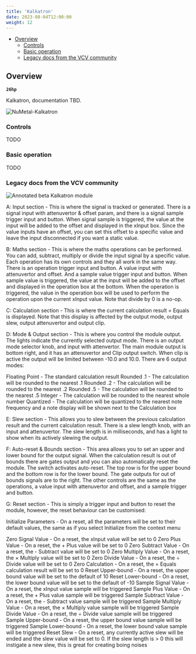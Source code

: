 ```yaml
---
title: 'Kalkatron'
date: 2023-08-04T12:00:00
weight: 12
---
```


- [Overview](#overview)
  - [Controls](#controls)
  - [Basic operation](#basic-operation)
  - [Legacy docs from the VCV community](#legacy-docs-from-the-vcv-community)

## Overview

**`26hp`**

Kalkatron, documentation TBD.

![NuMetal-Kalkatron](/DanTModules-Manual/images/kalkatron.png)

### Controls

TODO

### Basic operation

TODO

### Legacy docs from the VCV community

![Annotated beta Kalkatron module](/DanTModules-Manual/images/kalkatron-legacy.png)

A: Input section - This is where the signal is tracked or generated.
There is a signal input with attenuvertor & offset param, and there is a signal sample trigger input
and button. When signal sample is triggered, the value at the input will be added to the offset and
displayed in the xInput box. Since the value inputs have an offset, you can set this offset to a
specific value and leave the input disconnected if you want a static value.

B: Maths section - This is where the maths operations can be performed. You can add, subtract,
multiply or divide the input signal by a specific value. Each operation has its own controls and
they all work in the same way. There is an operation trigger input and button. A value input with
attenuvertor and offset. And a sample value trigger input and button. When sample value is
triggered, the value at the input will be added to the offset and displayed in the operation box at
the bottom. When the operation is triggered, the value in the operation box will be used to perform
the operation upon the current xInput value. Note that divide by 0 is a no-op.

C: Calculation section - This is where the current calculation result = Equals is displayed. Note
that this display is affected by the output mode, output slew, output attenuvertor and output clip.

D: Mode & Output section - This is where you control the module output. The lights indicate the
currently selected output mode. There is an output mode selector knob, and input with attenvertor.
The main module output is bottom right, and it has an attenuvertor and Clip output switch. When clip
is active the output will be limited between -10.0 and 10.0. There are 6 output modes:

Floating Point - The standard calculation result
Rounded .1 - The calculation will be rounded to the nearest .1
Rounded .2 - The calculation will be rounded to the nearest .2
Rounded .5 - The calculation will be rounded to the nearest .5
Integer - The calculation will be rounded to the nearest whole number
Quantized - The calculation will be quantized to the nearest note frequency and a note display will
be shown next to the Calculation box

E: Slew section - This allows you to slew between the previous calculation result and the current
calculation result. There is a slew length knob, with an input and attenuvertor. The slew length is
in milliseconds, and has a light to show when its actively slewing the output.

F: Auto-reset & Bounds section - This area allows you to set an upper and lower bound for the output
signal. When the calculation result is out of bounds there are gates output and you can also
automatically reset the module. The switch activates auto-reset. The top row is for the upper bound
and the bottom row is for the lower bound. The gate outputs for out of bounds signals are to the
right. The other controls are the same as the operations, a value input with attenuvertor and
offset, and a sample trigger and button.

G: Reset section - This is simply a trigger input and button to reset the module, however, the reset
behaviour can be customised:

Initialize Parameters - On a reset, all the parameters will be set to their default values, the same
as if you select Initialize from the context menu

Zero Signal Value - On a reset, the xInput value will be set to 0
Zero Plus Value - On a reset, the + Plus value will be set to 0
Zero Subtract Value - On a reset, the - Subtract value will be set to 0
Zero Multiply Value - On a reset, the × Multiply value will be set to 0
Zero Divide Value - On a reset, the ÷ Divide value will be set to 0
Zero Calculation - On a reset, the = Equals calculation result will be set to 0
Reset Upper-bound - On a reset, the upper bound value will be set to the default of 10
Reset Lower-bound - On a reset, the lower bound value will be set to the default of -10
Sample Signal Value - On a reset, the xInput value sample will be triggered
Sample Plus Value - On a reset, the + Plus value sample will be triggered
Sample Subtract Value - On a reset, the - Subtract value sample will be triggered
Sample Multiply Value - On a reset, the × Multiply value sample will be triggered
Sample Divide Value - On a reset, the ÷ Divide value sample will be triggered
Sample Upper-bound - On a reset, the upper bound value sample will be triggered
Sample Lower-bound - On a reset, the lower bound value sample will be triggered
Reset Slew - On a reset, any currently active slew will be ended and the slew value will be set to
0. If the slew length is > 0 this will instigate a new slew, this is great for creating boing noises
